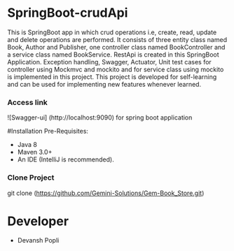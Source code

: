 # SpringBoot-crudApi
This is SpringBoot app in which crud operations i.e, create, read, update and delete operations are performed. It consists of three entity class named Book, Author and Publisher, one controller class named BookController and a service class named BookService.
RestApi is created in this SpringBoot Application. Exception handling, Swagger, Actuator, Unit test cases for controller using Mockmvc and mockito and for service class using mockito is implemented in this project.
This project is developed for self-learning and can be used for implementing new features whenever learned.
### Access link
![Swagger-ui] (http://localhost:9090) for spring boot application

#Installation
Pre-Requisites:
* Java 8
* Maven 3.0+
* An IDE (IntelliJ is recommended).
### Clone Project
git clone (https://github.com/Gemini-Solutions/Gem-Book_Store.git)

# Developer
* Devansh Popli
